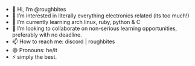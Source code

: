 - 👋 Hi, I’m @roughbites
- 👀 I’m interested in literally everything electronics related (its too much!)
- 🌱 I’m currently learning arch linux, ruby, python & C
- 💞️ I’m looking to collaborate on non-serious learning opportunities, preferably with no deadline.  
- 📫 How to reach me: discord | roughbites
- 😄 Pronouns: he/it
- ⚡ simply the best.

<!---
roughbites/roughbites is a ✨ special ✨ repository because its `README.md` (this file) appears on your GitHub profile.
You can click the Preview link to take a look at your changes.
--->
